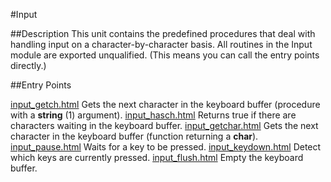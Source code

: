 
#Input

##Description
This unit contains the predefined procedures that deal with handling input on a character-by-character basis.
All routines in the Input module are exported unqualified. (This means you can call the entry points directly.)



##Entry Points

[input_getch.html](**getch**) Gets the next character in the keyboard buffer (procedure with a **string** (1) argument).
[input_hasch.html](**hasch**) Returns true if there are characters waiting in the keyboard buffer.
[input_getchar.html](**getchar**) Gets the next character in the keyboard buffer (function returning a **char**).
[input_pause.html](**Pause**) Waits for a key to be pressed.
[input_keydown.html](**KeyDown**) Detect which keys are currently pressed.
[input_flush.html](**Flush**) Empty the keyboard buffer.


